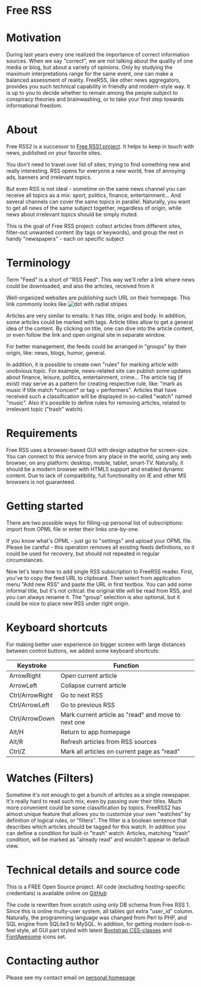 # Free RSS

Motivation
==========

During last years every one realized the importance of correct information sources. When we say "correct", we are not talking about the quality of one media or blog, but about a variety of opinions. Only by studying the maximum interpretations range for the same event, one can make a balanced assessment of reality. FreeRSS, like other news aggregators, provides you such technical capability in friendly and modern-style way. It is up to you to decide whether to remain among the people subject to conspiracy theories and brainwashing, or to take your first step towards informational freedom.

About
=====

Free RSS2 is a successor to [Free RSS1 project](http://felixl.coolpage.biz/free_rss/). It helps to keep in touch with news, published on your favorite sites.

You don't need to travel over list of sites, trying to find something new and really interesting. RSS opens for everyone a new world, free of annoying ads, banners and irrelevant topics.

But even RSS is not ideal - sometime on the same news channel you can receive all topics as a mix: sport, politics, finance, entertainment... And several channels can cover the same topics in parallel. Naturally, you want to get all news of the same subject together, regardless of origin, while news about irrelevant topics should be simply muted.

This is the goal of Free RSS project: collect articles from different sites, filter-out unwanted content (by tags or keywords), and group the rest in handy "newspapers" - each on specific subject

Terminology
===========

Term "Feed" is a short of "RSS Feed". This way we'll refer a link where news could be downloaded, and also the articles, received from it

Well-organized websites are publishing such URL on their homepage. This link commonly looks like ![dot with radial stripes](https://www.iconsdb.com/icons/download/gray/rss-24.png "typical icon")

Articles are very similar to emails: it has title, origin and body. In addition, some articles could be marked with tags. Article titles allow to get a general idea of the content. By clicking on title, one can dive into the article content, or even follow the link and open original site in separate window.

For better management, the feeds could be arranged in "groups" by their origin, like: news, blogs, humor, general.

In addition, it is possible to create own "rules" for marking article with unobvious topic. For example, news-related site can publish some updates about finance, leisure, politics, entertainment, crime... The article tag (if exist) may serve as a pattern for creating respective rule, like: "mark as music if title match \*concert\* or tag = performers". Articles that have received such a classification will be displayed in so-called "watch" named "music". Also it's possible to define rules for removing articles, related to irrelevant topic ("trash" watch).

Requirements
============

Free RSS uses a browser-based GUI with design adaptive for screen-size. You can connect to this service from any place in the world, using any web browser, on any platform: desktop, mobile, tablet, smart-TV. Naturally, it should be a modern browser with HTML5 support and enabled dynamic content. Due to lack of compatibility, full functionality on IE and other MS browsers is not guaranteed.

Getting started
===============

There are two possible ways for filling-up personal list of subscriptions: import from OPML file or enter their links one-by-one.

If you know what's OPML - just go to "settings" and upload your OPML file. Please be careful - this operation removes all existing feeds definitions, so it could be used for recovery, but should not repeated in regular circumstances.

Now let's learn how to add single RSS subscription to FreeRSS reader. First, you've to copy the feed URL to clipboard. Then select from application menu "Add new RSS" and paste the URL in first textbox. You can add some informal title, but it's not critical: the original title will be read from RSS, and you can always rename it. The "group" selection is also optional, but it could be nice to place new RSS under right origin.

Keyboard shortcuts
==================

For making better user experience on bigger screen with large distances between control buttons, we added some keyboard shortcuts:

| Keystroke | Function |
| --------- | -------- |
| ArrowRight | Open current article |
| ArrowLeft | Collapse current article |
| Ctrl/ArrowRight | Go to next RSS |
| Ctrl/ArrowLeft | Go to previous RSS |
| Ctrl/ArrowDown | Mark current article as "read" and move to next one |
| Alt/H | Return to app homepage |
| Alt/R | Refresh articles from RSS sources |
| Ctrl/Z | Mark all articles on current page as "read" |

Watches (Filters)
=================

Sometime it's not enough to get a bunch of articles as a single newspaper. It's really hard to read such mix, even by passing over their titles. Much more convenient could be some classification by topics. FreeRSS2 has almost unique feature that allows you to customize your own "watches" by definition of logical rules, or "filters". The filter is a boolean sentence that describes which articles should be tagged for this watch. In addition you can define a condition for built-in "trash" watch. Articles, matching "trash" condition, will be marked as "already read" and wouldn't appear in default view.

Technical details and source code
=================================

This is a FREE Open Source project. All code (excluding hosting-specific credentials) is available online on [GitHub](https://github.com/freerss2/freerss2)

The code is rewritten from scratch using only DB schema from Free RSS 1. Since this is online multy-user system, all tables got extra "user\_id" column. Naturally, the programming language was changed from Perl to PHP, and SQL engine from SQLite3 to MySQL. In addition, for getting modern look-n-feel style, all GUI part styled with latest [Bootstrap CSS-classes](https://getbootstrap.com/) and [FontAwesome](https://fontawesome.com/) icons set.

Contacting author
=================

Please see my contact email on [personal homepage](http://felixl.coolpage.biz/)
